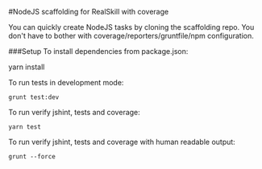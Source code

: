 #NodeJS scaffolding for RealSkill with coverage

You can quickly create NodeJS tasks by cloning the scaffolding repo. 
You don't have to bother with coverage/reporters/gruntfile/npm configuration.

###Setup
To install dependencies from package.json:

   yarn install

To run tests in development mode:

    grunt test:dev

To run verify jshint, tests and coverage:

    yarn test

To run verify jshint, tests and coverage with human readable output:

    grunt --force


